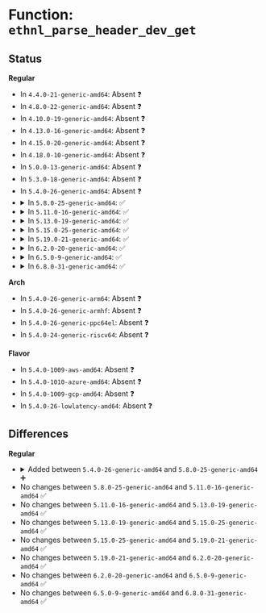 # Function: <code>ethnl_parse_header_dev_get</code>

## Status
<b>Regular</b>
<ul>
<li>
In <code>4.4.0-21-generic-amd64</code>: Absent ❓
</li>
<li>
In <code>4.8.0-22-generic-amd64</code>: Absent ❓
</li>
<li>
In <code>4.10.0-19-generic-amd64</code>: Absent ❓
</li>
<li>
In <code>4.13.0-16-generic-amd64</code>: Absent ❓
</li>
<li>
In <code>4.15.0-20-generic-amd64</code>: Absent ❓
</li>
<li>
In <code>4.18.0-10-generic-amd64</code>: Absent ❓
</li>
<li>
In <code>5.0.0-13-generic-amd64</code>: Absent ❓
</li>
<li>
In <code>5.3.0-18-generic-amd64</code>: Absent ❓
</li>
<li>
In <code>5.4.0-26-generic-amd64</code>: Absent ❓
</li>
<li>
<details>
<summary>In <code>5.8.0-25-generic-amd64</code>: ✅</summary>

```c
int ethnl_parse_header_dev_get(struct ethnl_req_info * req_info, const struct nlattr * header, struct net * net, struct netlink_ext_ack * extack, bool require_dev)
```

```json
{
  "name": "ethnl_parse_header_dev_get",
  "collision_type": "Unique Global",
  "inline_type": "No",
  "funcs": [
    {
      "addr": 18446744071589879184,
      "name": "ethnl_parse_header_dev_get",
      "external": true,
      "loc": "net/ethtool/netlink.c:36",
      "file": "net/ethtool/netlink.c",
      "inline": "seen, unknown",
      "caller_inline": [],
      "caller_func": [
        "net/ethtool/netlink.c:ethnl_default_parse",
        "net/ethtool/linkinfo.c:ethnl_set_linkinfo",
        "net/ethtool/linkmodes.c:ethnl_set_linkmodes",
        "net/ethtool/debug.c:ethnl_set_debug",
        "net/ethtool/wol.c:ethnl_set_wol",
        "net/ethtool/features.c:ethnl_set_features",
        "net/ethtool/privflags.c:ethnl_set_privflags",
        "net/ethtool/rings.c:ethnl_set_rings",
        "net/ethtool/channels.c:ethnl_set_channels",
        "net/ethtool/coalesce.c:ethnl_set_coalesce",
        "net/ethtool/pause.c:ethnl_set_pause",
        "net/ethtool/eee.c:ethnl_set_eee",
        "net/ethtool/cabletest.c:ethnl_act_cable_test_tdr",
        "net/ethtool/cabletest.c:ethnl_act_cable_test"
      ]
    }
  ],
  "symbols": [
    {
      "addr": 18446744071589879184,
      "name": "ethnl_parse_header_dev_get",
      "section": ".text",
      "bind": "STB_GLOBAL",
      "size": 611
    }
  ]
}
```
</details>
</li>
<li>
<details>
<summary>In <code>5.11.0-16-generic-amd64</code>: ✅</summary>

```c
int ethnl_parse_header_dev_get(struct ethnl_req_info * req_info, const struct nlattr * header, struct net * net, struct netlink_ext_ack * extack, bool require_dev)
```

```json
{
  "name": "ethnl_parse_header_dev_get",
  "collision_type": "Unique Global",
  "inline_type": "No",
  "funcs": [
    {
      "addr": 18446744071589918496,
      "name": "ethnl_parse_header_dev_get",
      "external": true,
      "loc": "net/ethtool/netlink.c:48",
      "file": "net/ethtool/netlink.c",
      "inline": "seen, unknown",
      "caller_inline": [],
      "caller_func": [
        "net/ethtool/netlink.c:ethnl_default_parse",
        "net/ethtool/linkinfo.c:ethnl_set_linkinfo",
        "net/ethtool/linkmodes.c:ethnl_set_linkmodes",
        "net/ethtool/debug.c:ethnl_set_debug",
        "net/ethtool/wol.c:ethnl_set_wol",
        "net/ethtool/features.c:ethnl_set_features",
        "net/ethtool/privflags.c:ethnl_set_privflags",
        "net/ethtool/rings.c:ethnl_set_rings",
        "net/ethtool/channels.c:ethnl_set_channels",
        "net/ethtool/coalesce.c:ethnl_set_coalesce",
        "net/ethtool/pause.c:ethnl_set_pause",
        "net/ethtool/eee.c:ethnl_set_eee",
        "net/ethtool/cabletest.c:ethnl_act_cable_test_tdr",
        "net/ethtool/cabletest.c:ethnl_act_cable_test",
        "net/ethtool/tunnels.c:ethnl_tunnel_info_start",
        "net/ethtool/tunnels.c:ethnl_tunnel_info_doit"
      ]
    }
  ],
  "symbols": [
    {
      "addr": 18446744071589918496,
      "name": "ethnl_parse_header_dev_get",
      "section": ".text",
      "bind": "STB_GLOBAL",
      "size": 574
    }
  ]
}
```
</details>
</li>
<li>
<details>
<summary>In <code>5.13.0-19-generic-amd64</code>: ✅</summary>

```c
int ethnl_parse_header_dev_get(struct ethnl_req_info * req_info, const struct nlattr * header, struct net * net, struct netlink_ext_ack * extack, bool require_dev)
```

```json
{
  "name": "ethnl_parse_header_dev_get",
  "collision_type": "Unique Global",
  "inline_type": "No",
  "funcs": [
    {
      "addr": 18446744071589826064,
      "name": "ethnl_parse_header_dev_get",
      "external": true,
      "loc": "net/ethtool/netlink.c:48",
      "file": "net/ethtool/netlink.c",
      "inline": "seen, unknown",
      "caller_inline": [],
      "caller_func": [
        "net/ethtool/netlink.c:ethnl_default_parse",
        "net/ethtool/linkinfo.c:ethnl_set_linkinfo",
        "net/ethtool/linkmodes.c:ethnl_set_linkmodes",
        "net/ethtool/debug.c:ethnl_set_debug",
        "net/ethtool/wol.c:ethnl_set_wol",
        "net/ethtool/features.c:ethnl_set_features",
        "net/ethtool/privflags.c:ethnl_set_privflags",
        "net/ethtool/rings.c:ethnl_set_rings",
        "net/ethtool/channels.c:ethnl_set_channels",
        "net/ethtool/coalesce.c:ethnl_set_coalesce",
        "net/ethtool/pause.c:ethnl_set_pause",
        "net/ethtool/eee.c:ethnl_set_eee",
        "net/ethtool/cabletest.c:ethnl_act_cable_test_tdr",
        "net/ethtool/cabletest.c:ethnl_act_cable_test",
        "net/ethtool/tunnels.c:ethnl_tunnel_info_start",
        "net/ethtool/tunnels.c:ethnl_tunnel_info_doit",
        "net/ethtool/fec.c:ethnl_set_fec"
      ]
    }
  ],
  "symbols": [
    {
      "addr": 18446744071589826064,
      "name": "ethnl_parse_header_dev_get",
      "section": ".text",
      "bind": "STB_GLOBAL",
      "size": 642
    }
  ]
}
```
</details>
</li>
<li>
<details>
<summary>In <code>5.15.0-25-generic-amd64</code>: ✅</summary>

```c
int ethnl_parse_header_dev_get(struct ethnl_req_info * req_info, const struct nlattr * header, struct net * net, struct netlink_ext_ack * extack, bool require_dev)
```

```json
{
  "name": "ethnl_parse_header_dev_get",
  "collision_type": "Unique Global",
  "inline_type": "No",
  "funcs": [
    {
      "addr": 18446744071590588640,
      "name": "ethnl_parse_header_dev_get",
      "external": true,
      "loc": "net/ethtool/netlink.c:88",
      "file": "net/ethtool/netlink.c",
      "inline": "seen, unknown",
      "caller_inline": [],
      "caller_func": [
        "net/ethtool/netlink.c:ethnl_default_parse",
        "net/ethtool/linkinfo.c:ethnl_set_linkinfo",
        "net/ethtool/linkmodes.c:ethnl_set_linkmodes",
        "net/ethtool/debug.c:ethnl_set_debug",
        "net/ethtool/wol.c:ethnl_set_wol",
        "net/ethtool/features.c:ethnl_set_features",
        "net/ethtool/privflags.c:ethnl_set_privflags",
        "net/ethtool/rings.c:ethnl_set_rings",
        "net/ethtool/channels.c:ethnl_set_channels",
        "net/ethtool/coalesce.c:ethnl_set_coalesce",
        "net/ethtool/pause.c:ethnl_set_pause",
        "net/ethtool/eee.c:ethnl_set_eee",
        "net/ethtool/cabletest.c:ethnl_act_cable_test_tdr",
        "net/ethtool/cabletest.c:ethnl_act_cable_test",
        "net/ethtool/tunnels.c:ethnl_tunnel_info_start",
        "net/ethtool/tunnels.c:ethnl_tunnel_info_doit",
        "net/ethtool/fec.c:ethnl_set_fec"
      ]
    }
  ],
  "symbols": [
    {
      "addr": 18446744071590588640,
      "name": "ethnl_parse_header_dev_get",
      "section": ".text",
      "bind": "STB_GLOBAL",
      "size": 597
    }
  ]
}
```
</details>
</li>
<li>
<details>
<summary>In <code>5.19.0-21-generic-amd64</code>: ✅</summary>

```c
int ethnl_parse_header_dev_get(struct ethnl_req_info * req_info, const struct nlattr * header, struct net * net, struct netlink_ext_ack * extack, bool require_dev)
```

```json
{
  "name": "ethnl_parse_header_dev_get",
  "collision_type": "Unique Global",
  "inline_type": "No",
  "funcs": [
    {
      "addr": 18446744071592207024,
      "name": "ethnl_parse_header_dev_get",
      "external": true,
      "loc": "net/ethtool/netlink.c:88",
      "file": "net/ethtool/netlink.c",
      "inline": "seen, unknown",
      "caller_inline": [],
      "caller_func": [
        "net/ethtool/netlink.c:ethnl_default_parse",
        "net/ethtool/linkinfo.c:ethnl_set_linkinfo",
        "net/ethtool/linkmodes.c:ethnl_set_linkmodes",
        "net/ethtool/debug.c:ethnl_set_debug",
        "net/ethtool/wol.c:ethnl_set_wol",
        "net/ethtool/features.c:ethnl_set_features",
        "net/ethtool/privflags.c:ethnl_set_privflags",
        "net/ethtool/rings.c:ethnl_set_rings",
        "net/ethtool/channels.c:ethnl_set_channels",
        "net/ethtool/coalesce.c:ethnl_set_coalesce",
        "net/ethtool/pause.c:ethnl_set_pause",
        "net/ethtool/eee.c:ethnl_set_eee",
        "net/ethtool/cabletest.c:ethnl_act_cable_test_tdr",
        "net/ethtool/cabletest.c:ethnl_act_cable_test",
        "net/ethtool/tunnels.c:ethnl_tunnel_info_start",
        "net/ethtool/tunnels.c:ethnl_tunnel_info_doit",
        "net/ethtool/fec.c:ethnl_set_fec",
        "net/ethtool/module.c:ethnl_set_module"
      ]
    }
  ],
  "symbols": [
    {
      "addr": 18446744071592207024,
      "name": "ethnl_parse_header_dev_get",
      "section": ".text",
      "bind": "STB_GLOBAL",
      "size": 612
    }
  ]
}
```
</details>
</li>
<li>
<details>
<summary>In <code>6.2.0-20-generic-amd64</code>: ✅</summary>

```c
int ethnl_parse_header_dev_get(struct ethnl_req_info * req_info, const struct nlattr * header, struct net * net, struct netlink_ext_ack * extack, bool require_dev)
```

```json
{
  "name": "ethnl_parse_header_dev_get",
  "collision_type": "Unique Global",
  "inline_type": "No",
  "funcs": [
    {
      "addr": 18446744071594036592,
      "name": "ethnl_parse_header_dev_get",
      "external": true,
      "loc": "net/ethtool/netlink.c:88",
      "file": "net/ethtool/netlink.c",
      "inline": "seen, unknown",
      "caller_inline": [],
      "caller_func": [
        "net/ethtool/netlink.c:ethnl_default_parse",
        "net/ethtool/linkinfo.c:ethnl_set_linkinfo",
        "net/ethtool/linkmodes.c:ethnl_set_linkmodes",
        "net/ethtool/debug.c:ethnl_set_debug",
        "net/ethtool/wol.c:ethnl_set_wol",
        "net/ethtool/features.c:ethnl_set_features",
        "net/ethtool/privflags.c:ethnl_set_privflags",
        "net/ethtool/rings.c:ethnl_set_rings",
        "net/ethtool/channels.c:ethnl_set_channels",
        "net/ethtool/coalesce.c:ethnl_set_coalesce",
        "net/ethtool/pause.c:ethnl_set_pause",
        "net/ethtool/eee.c:ethnl_set_eee",
        "net/ethtool/cabletest.c:ethnl_act_cable_test_tdr",
        "net/ethtool/cabletest.c:ethnl_act_cable_test",
        "net/ethtool/tunnels.c:ethnl_tunnel_info_start",
        "net/ethtool/tunnels.c:ethnl_tunnel_info_doit",
        "net/ethtool/fec.c:ethnl_set_fec",
        "net/ethtool/module.c:ethnl_set_module",
        "net/ethtool/pse-pd.c:ethnl_set_pse"
      ]
    }
  ],
  "symbols": [
    {
      "addr": 18446744071594036592,
      "name": "ethnl_parse_header_dev_get",
      "section": ".text",
      "bind": "STB_GLOBAL",
      "size": 612
    }
  ]
}
```
</details>
</li>
<li>
<details>
<summary>In <code>6.5.0-9-generic-amd64</code>: ✅</summary>

```c
int ethnl_parse_header_dev_get(struct ethnl_req_info * req_info, const struct nlattr * header, struct net * net, struct netlink_ext_ack * extack, bool require_dev)
```

```json
{
  "name": "ethnl_parse_header_dev_get",
  "collision_type": "Unique Global",
  "inline_type": "No",
  "funcs": [
    {
      "addr": 18446744071594414384,
      "name": "ethnl_parse_header_dev_get",
      "external": true,
      "loc": "net/ethtool/netlink.c:88",
      "file": "net/ethtool/netlink.c",
      "inline": "seen, unknown",
      "caller_inline": [],
      "caller_func": [
        "net/ethtool/netlink.c:ethnl_default_set_doit",
        "net/ethtool/netlink.c:ethnl_default_parse",
        "net/ethtool/features.c:ethnl_set_features",
        "net/ethtool/cabletest.c:ethnl_act_cable_test_tdr",
        "net/ethtool/cabletest.c:ethnl_act_cable_test",
        "net/ethtool/tunnels.c:ethnl_tunnel_info_start",
        "net/ethtool/tunnels.c:ethnl_tunnel_info_doit"
      ]
    }
  ],
  "symbols": [
    {
      "addr": 18446744071594414384,
      "name": "ethnl_parse_header_dev_get",
      "section": ".text",
      "bind": "STB_GLOBAL",
      "size": 668
    }
  ]
}
```
</details>
</li>
<li>
<details>
<summary>In <code>6.8.0-31-generic-amd64</code>: ✅</summary>

```c
int ethnl_parse_header_dev_get(struct ethnl_req_info * req_info, const struct nlattr * header, struct net * net, struct netlink_ext_ack * extack, bool require_dev)
```

```json
{
  "name": "ethnl_parse_header_dev_get",
  "collision_type": "Unique Global",
  "inline_type": "No",
  "funcs": [
    {
      "addr": 18446744071595216880,
      "name": "ethnl_parse_header_dev_get",
      "external": true,
      "loc": "net/ethtool/netlink.c:88",
      "file": "net/ethtool/netlink.c",
      "inline": "seen, unknown",
      "caller_inline": [],
      "caller_func": [
        "net/ethtool/netlink.c:ethnl_default_set_doit",
        "net/ethtool/netlink.c:ethnl_default_parse",
        "net/ethtool/features.c:ethnl_set_features",
        "net/ethtool/cabletest.c:ethnl_act_cable_test_tdr",
        "net/ethtool/cabletest.c:ethnl_act_cable_test",
        "net/ethtool/tunnels.c:ethnl_tunnel_info_start",
        "net/ethtool/tunnels.c:ethnl_tunnel_info_doit"
      ]
    }
  ],
  "symbols": [
    {
      "addr": 18446744071595216880,
      "name": "ethnl_parse_header_dev_get",
      "section": ".text",
      "bind": "STB_GLOBAL",
      "size": 675
    }
  ]
}
```
</details>
</li>
</ul>
<b>Arch</b>
<ul>
<li>
In <code>5.4.0-26-generic-arm64</code>: Absent ❓
</li>
<li>
In <code>5.4.0-26-generic-armhf</code>: Absent ❓
</li>
<li>
In <code>5.4.0-26-generic-ppc64el</code>: Absent ❓
</li>
<li>
In <code>5.4.0-24-generic-riscv64</code>: Absent ❓
</li>
</ul>
<b>Flavor</b>
<ul>
<li>
In <code>5.4.0-1009-aws-amd64</code>: Absent ❓
</li>
<li>
In <code>5.4.0-1010-azure-amd64</code>: Absent ❓
</li>
<li>
In <code>5.4.0-1009-gcp-amd64</code>: Absent ❓
</li>
<li>
In <code>5.4.0-26-lowlatency-amd64</code>: Absent ❓
</li>
</ul>

## Differences
<b>Regular</b>
<ul>
<li>
<details>
<summary>Added between <code>5.4.0-26-generic-amd64</code> and <code>5.8.0-25-generic-amd64</code> ➕</summary>

```c
int ethnl_parse_header_dev_get(struct ethnl_req_info * req_info, const struct nlattr * header, struct net * net, struct netlink_ext_ack * extack, bool require_dev)
```
</details>
</li>
<li>
No changes between <code>5.8.0-25-generic-amd64</code> and <code>5.11.0-16-generic-amd64</code> ✅
</li>
<li>
No changes between <code>5.11.0-16-generic-amd64</code> and <code>5.13.0-19-generic-amd64</code> ✅
</li>
<li>
No changes between <code>5.13.0-19-generic-amd64</code> and <code>5.15.0-25-generic-amd64</code> ✅
</li>
<li>
No changes between <code>5.15.0-25-generic-amd64</code> and <code>5.19.0-21-generic-amd64</code> ✅
</li>
<li>
No changes between <code>5.19.0-21-generic-amd64</code> and <code>6.2.0-20-generic-amd64</code> ✅
</li>
<li>
No changes between <code>6.2.0-20-generic-amd64</code> and <code>6.5.0-9-generic-amd64</code> ✅
</li>
<li>
No changes between <code>6.5.0-9-generic-amd64</code> and <code>6.8.0-31-generic-amd64</code> ✅
</li>
</ul>
